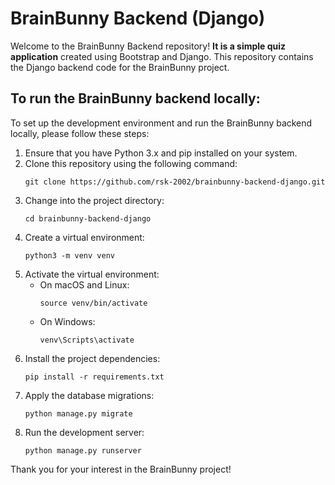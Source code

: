 # BrainBunny Backend (Django)

Welcome to the BrainBunny Backend repository!
**It is a simple quiz application** created using Bootstrap and Django.
This repository contains the Django backend code for the BrainBunny project.

## To run the BrainBunny backend locally:


To set up the development environment and run the BrainBunny backend locally, please follow these steps:

1. Ensure that you have Python 3.x and pip installed on your system.
2. Clone this repository using the following command:
   ```
   git clone https://github.com/rsk-2002/brainbunny-backend-django.git
   ```
3. Change into the project directory:
   ```
   cd brainbunny-backend-django
   ```
4. Create a virtual environment:
   ```
   python3 -m venv venv
   ```
5. Activate the virtual environment:
   - On macOS and Linux:
     ```
     source venv/bin/activate
     ```
   - On Windows:
     ```
     venv\Scripts\activate
     ```
6. Install the project dependencies:
   ```
   pip install -r requirements.txt
   ```
7. Apply the database migrations:
   ```
   python manage.py migrate
   ```
8. Run the development server:
   ```
   python manage.py runserver
   ```
Thank you for your interest in the BrainBunny project!
